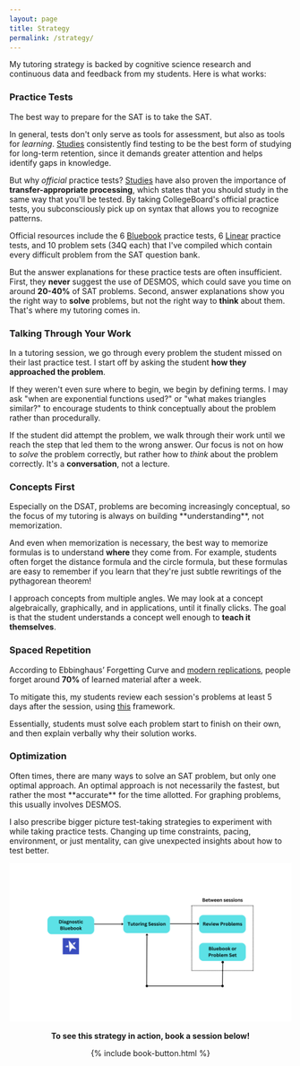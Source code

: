 ```yaml
---
layout: page
title: Strategy
permalink: /strategy/
---
```


My tutoring strategy is backed by cognitive science research and continuous data and feedback from my students. Here is what works:

<h3>Practice Tests</h3>
The best way to prepare for the SAT is to take the SAT.

In general, tests don't only serve as tools for assessment, but also as tools for *learning*. <a href="https://www.ncbi.nlm.nih.gov/pmc/articles/PMC6920642/#:~:text=Testing%20or%20retrieval,eg%2C%20marginal%20knowledge)." target="_blank">Studies</a> consistently find testing to be the best form of studying for long-term retention, since it demands greater attention and helps identify gaps in knowledge. 

But why *official* practice tests? <a href="https://www.tandfonline.com/doi/abs/10.1080/09658211.2014.970196#:~:text=When%20the%20review,performed%20during%20restudy." target="_blank">Studies</a> have also proven the importance of **transfer-appropriate processing**, which states that you should study in the same way that you'll be tested. By taking CollegeBoard's official practice tests, you subconsciously pick up on syntax that allows you to recognize patterns.

Official resources include the 6 <a href="https://bluebook.collegeboard.org/students" target="_blank">Bluebook</a> practice tests, 6 <a href="https://satsuite.collegeboard.org/sat/practice-preparation/practice-tests/linear" target="_blank">Linear</a> practice tests, and 10 problem sets (34Q each) that I've compiled which contain every difficult problem from the SAT question bank.

But the answer explanations for these practice tests are often insufficient. First, they **never** suggest the use of DESMOS, which could save you time on around **20-40%** of SAT problems. Second, answer explanations show you the right way to **solve** problems, but not the right way to **think** about them. That's where my tutoring comes in.


<h3>Talking Through Your Work</h3>

In a tutoring session, we go through every problem the student missed on their last practice test. I start off by asking the student **how they approached the problem**. 

If they weren't even sure where to begin, we begin by defining terms. I may ask "when are exponential functions used?" or "what makes triangles similar?" to encourage students to think conceptually about the problem rather than procedurally.

If the student did attempt the problem, we walk through their work until we reach the step that led them to the wrong answer. Our focus is not on how to *solve* the problem correctly, but rather how to *think* about the problem correctly. It's a **conversation**, not a lecture.

<h3>Concepts First</h3>
Especially on the DSAT, problems are becoming increasingly conceptual, so the focus of my tutoring is always on building **understanding**, not memorization.

And even when memorization is necessary, the best way to memorize formulas is to understand **where** they come from. For example, students often forget the distance formula and the circle formula, but these formulas are easy to remember if you learn that they're just subtle rewritings of the pythagorean theorem!

I approach concepts from multiple angles. We may look at a concept algebraically, graphically, and in applications, until it finally clicks. The goal is that the student understands a concept well enough to **teach it themselves**.

<h3>Spaced Repetition</h3>

According to Ebbinghaus’ Forgetting Curve and <a href="https://www.ncbi.nlm.nih.gov/pmc/articles/PMC4492928/" target="_blank">modern replications</a>, people forget around **70%** of learned material after a week.

To mitigate this, my students review each session's problems at least 5 days after the session, using <a href="../images/pdfs/reviewing-problems.pdf" target="_blank">this</a> framework.

Essentially, students must solve each problem start to finish on their own, and then explain verbally why their solution works.

<h3>Optimization</h3>
Often times, there are many ways to solve an SAT problem, but only one optimal approach. An optimal approach is not necessarily the fastest, but rather the most **accurate** for the time allotted. For graphing problems, this usually involves DESMOS.

I also prescribe bigger picture test-taking strategies to experiment with while taking practice tests. Changing up time constraints, pacing, environment, or just mentality, can give unexpected insights about how to test better.

<img src="../images/tutor-flowchart.png" alt="tutoring-flowchart">

<div align="center">
<p><b>To see this strategy in action, book a session below!</b></p>
{% include book-button.html %}
</div>